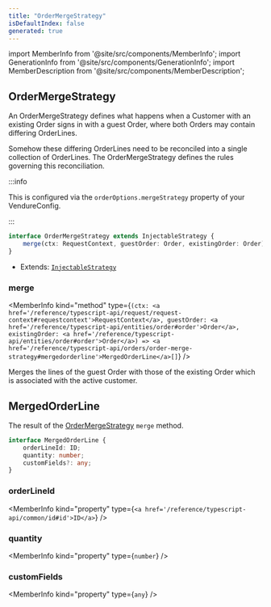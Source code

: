 ```yaml
---
title: "OrderMergeStrategy"
isDefaultIndex: false
generated: true
---
```

<!-- This file was generated from the Vendure source. Do not modify. Instead, re-run the "docs:build" script -->
import MemberInfo from '@site/src/components/MemberInfo';
import GenerationInfo from '@site/src/components/GenerationInfo';
import MemberDescription from '@site/src/components/MemberDescription';


## OrderMergeStrategy

<GenerationInfo sourceFile="packages/core/src/config/order/order-merge-strategy.ts" sourceLine="48" packageName="@bb-vendure/core" />

An OrderMergeStrategy defines what happens when a Customer with an existing Order
signs in with a guest Order, where both Orders may contain differing OrderLines.

Somehow these differing OrderLines need to be reconciled into a single collection
of OrderLines. The OrderMergeStrategy defines the rules governing this reconciliation.

:::info

This is configured via the `orderOptions.mergeStrategy` property of
your VendureConfig.

:::

```ts title="Signature"
interface OrderMergeStrategy extends InjectableStrategy {
    merge(ctx: RequestContext, guestOrder: Order, existingOrder: Order): MergedOrderLine[];
}
```
* Extends: <code><a href='/reference/typescript-api/common/injectable-strategy#injectablestrategy'>InjectableStrategy</a></code>



<div className="members-wrapper">

### merge

<MemberInfo kind="method" type={`(ctx: <a href='/reference/typescript-api/request/request-context#requestcontext'>RequestContext</a>, guestOrder: <a href='/reference/typescript-api/entities/order#order'>Order</a>, existingOrder: <a href='/reference/typescript-api/entities/order#order'>Order</a>) => <a href='/reference/typescript-api/orders/order-merge-strategy#mergedorderline'>MergedOrderLine</a>[]`}   />

Merges the lines of the guest Order with those of the existing Order which is associated
with the active customer.


</div>


## MergedOrderLine

<GenerationInfo sourceFile="packages/core/src/config/order/order-merge-strategy.ts" sourceLine="15" packageName="@bb-vendure/core" />

The result of the <a href='/reference/typescript-api/orders/order-merge-strategy#ordermergestrategy'>OrderMergeStrategy</a> `merge` method.

```ts title="Signature"
interface MergedOrderLine {
    orderLineId: ID;
    quantity: number;
    customFields?: any;
}
```

<div className="members-wrapper">

### orderLineId

<MemberInfo kind="property" type={`<a href='/reference/typescript-api/common/id#id'>ID</a>`}   />


### quantity

<MemberInfo kind="property" type={`number`}   />


### customFields

<MemberInfo kind="property" type={`any`}   />




</div>
